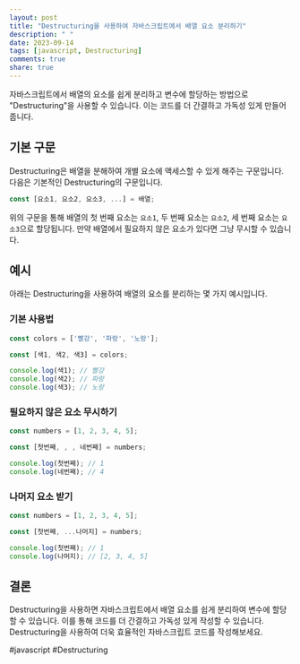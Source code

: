 ```yaml
---
layout: post
title: "Destructuring을 사용하여 자바스크립트에서 배열 요소 분리하기"
description: " "
date: 2023-09-14
tags: [javascript, Destructuring]
comments: true
share: true
---
```


자바스크립트에서 배열의 요소를 쉽게 분리하고 변수에 할당하는 방법으로 "Destructuring"을 사용할 수 있습니다. 이는 코드를 더 간결하고 가독성 있게 만들어줍니다.

## 기본 구문

Destructuring은 배열을 분해하여 개별 요소에 액세스할 수 있게 해주는 구문입니다. 다음은 기본적인 Destructuring의 구문입니다.

```javascript
const [요소1, 요소2, 요소3, ...] = 배열;
```

위의 구문을 통해 배열의 첫 번째 요소는 `요소1`, 두 번째 요소는 `요소2`, 세 번째 요소는 `요소3`으로 할당됩니다. 만약 배열에서 필요하지 않은 요소가 있다면 그냥 무시할 수 있습니다.

## 예시

아래는 Destructuring을 사용하여 배열의 요소를 분리하는 몇 가지 예시입니다.

### 기본 사용법

```javascript
const colors = ['빨강', '파랑', '노랑'];

const [색1, 색2, 색3] = colors;

console.log(색1); // 빨강
console.log(색2); // 파랑
console.log(색3); // 노랑
```

### 필요하지 않은 요소 무시하기

```javascript
const numbers = [1, 2, 3, 4, 5];

const [첫번째, , , 네번째] = numbers;

console.log(첫번째); // 1
console.log(네번째); // 4
```

### 나머지 요소 받기

```javascript
const numbers = [1, 2, 3, 4, 5];

const [첫번째, ...나머지] = numbers;

console.log(첫번째); // 1
console.log(나머지); // [2, 3, 4, 5]
```

## 결론

Destructuring을 사용하면 자바스크립트에서 배열 요소를 쉽게 분리하여 변수에 할당할 수 있습니다. 이를 통해 코드를 더 간결하고 가독성 있게 작성할 수 있습니다. Destructuring을 사용하여 더욱 효율적인 자바스크립트 코드를 작성해보세요.

#javascript #Destructuring